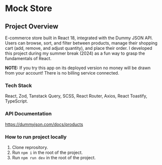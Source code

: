 # Mock Store

## Project Overview
E-commerce store built in React 18, integrated with the Dummy JSON API.
Users can browse, sort, and filter between products, manage their shopping cart (add, remove, and adjust quantity), and place their order. 
I developed this project during my summer break (2024) as a fun way to grasp the fundamentals of React.

**NOTE:** If you try this app on its deployed version no money will be drawn from your account! There is no billing service connected.

### Tech Stack
React, Zod, Tanstack Query, SCSS, React Router, Axios, React Toastify, TypeScript.

### API Documentation
https://dummyjson.com/docs/products

### How to run project locally
1. Clone reprository.
2. Run `npm i` in the root of the project.
3. Run `npm run dev` in the root of the project.

